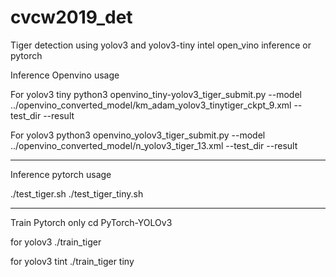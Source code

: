 # cvcw2019_det
Tiger detection using  yolov3 and yolov3-tiny intel open_vino inference or pytorch

Inference Openvino usage

For yolov3 tiny
python3 openvino_tiny-yolov3_tiger_submit.py --model ../openvino_converted_model/km_adam_yolov3_tinytiger_ckpt_9.xml --test_dir <dir-to-test> --result <result-file>

For yolov3
python3 openvino_yolov3_tiger_submit.py --model ../openvino_converted_model/n_yolov3_tiger_13.xml --test_dir <dir-to-test> --result <result-file>

------------------------------------------------------------
Inference pytorch usage

./test_tiger.sh <test-dir> <result-filename>
./test_tiger_tiny.sh <test-dir> <result-filename>

-----------------------------------------------------------
Train 
Pytorch only
cd PyTorch-YOLOv3

for yolov3
./train_tiger

for yolov3 tint
./train_tiger tiny
